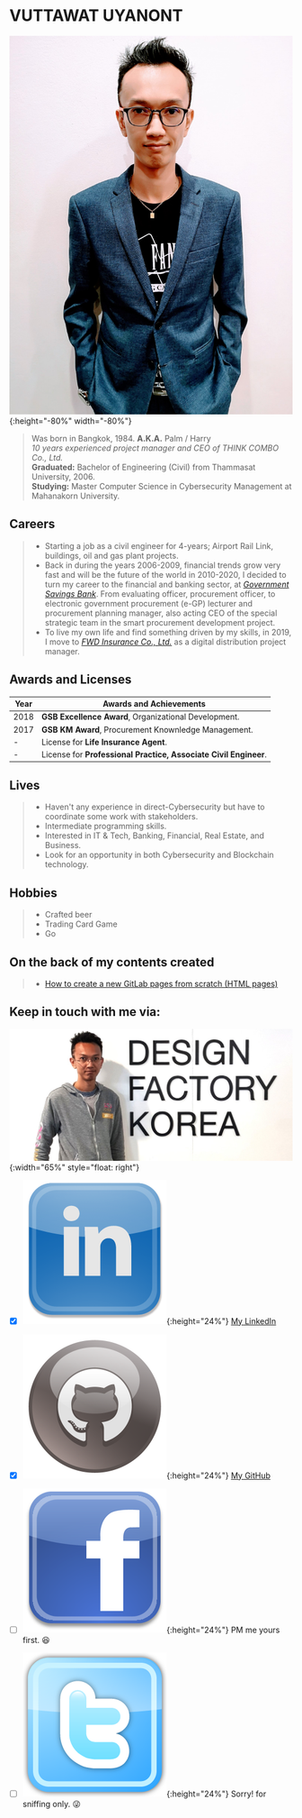 # VUTTAWAT UYANONT  
![](profile.jpg){:height="-80%" width="-80%"}
> Was born in Bangkok, 1984. **A.K.A.** Palm / Harry  
> *10 years experienced project manager and CEO of THINK COMBO Co., Ltd.*  
> **Graduated:** Bachelor of Engineering (Civil) from Thammasat University, 2006.  
> **Studying:** Master Computer Science in Cybersecurity Management at Mahanakorn University.  
  
## Careers
> + Starting a job as a civil engineer for 4-years; Airport Rail Link, buildings, oil and gas plant projects.  
> + Back in during the years 2006-2009, financial trends grow very fast and will be the future of the world in 2010-2020, I decided to turn my career to the financial and banking sector, at *[Government Savings Bank](https://www.gsb.or.th)*. From evaluating officer, procurement officer, to electronic government procurement (e-GP) lecturer and procurement planning manager, also acting CEO of the special strategic team in the smart procurement development project.  
> + To live my own life and find something driven by my skills, in 2019, I move to *[FWD Insurance Co., Ltd.](https://www.fwd.co.th)* as a digital distribution project manager.  
  
## Awards and Licenses 
Year | Awards and Achievements
------ | ------
2018 | **GSB Excellence Award**, Organizational Development.
2017 | **GSB KM Award**, Procurement Knownledge Management.
- | License for **Life Insurance Agent**.
- | License for **Professional Practice, Associate Civil Engineer**.
  
## Lives
> + Haven't any experience in direct-Cybersecurity but have to coordinate some work with stakeholders.  
> + Intermediate programming skills.  
> + Interested in IT & Tech, Banking, Financial, Real Estate, and Business.  
> + Look for an opportunity in both Cybersecurity and Blockchain technology.  

## Hobbies
> + Crafted beer  
> + Trading Card Game  
> + Go  
  
## On the back of my contents created
> + [How to create a new GitLab pages from scratch (HTML pages)](https://hyde4thheaven.github.io/How-to-Create-GitLab-Pages/)  
  
## Keep in touch with me via:  
![Design Factory Korea](Korea.jpg){:width="65%" style="float: right"}  
- [x] ![LinkedIn](linkedin.png){:height="24%"} [My LinkedIn](https://www.linkedin.com/in/v-uyanont/)  
- [x] ![Github](GitHub.png){:height="24%"} [My GitHub](https://github.com/Hyde4thHeaven/)  
- [ ] ![Facebook](facebook.png){:height="24%"} PM me yours first. :laughing:  
- [ ] ![Twitter](twitter.png){:height="24%"} Sorry! for sniffing only. :stuck_out_tongue_winking_eye:    


